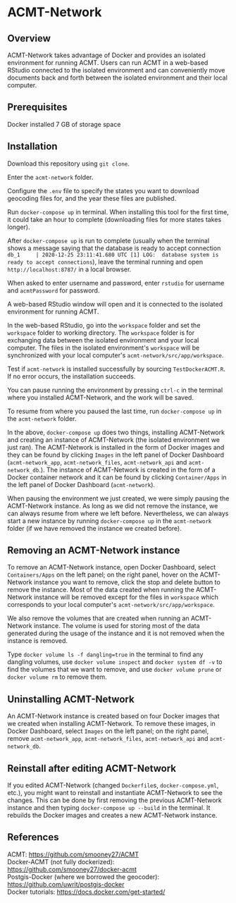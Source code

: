 # ACMT-Network

## Overview
ACMT-Network takes advantage of Docker and provides an isolated environment for running ACMT. Users can run ACMT in a web-based RStudio connected to the isolated environment and can conveniently move documents back and forth between the isolated environment and their local computer.

## Prerequisites
Docker installed
7 GB of storage space

## Installation
Download this repository using `git clone`. 

Enter the `acmt-network` folder.

Configure the `.env` file to specify the states you want to download geocoding files for, and the year these files are published.
 
Run `docker-compose up` in terminal. When installing this tool for the first time, it could take an hour to complete (downloading files for more states takes longer).

After `docker-compose up` is run to complete (usually when the terminal shows a message saying that the database is ready to accept connection `db_1     | 2020-12-25 23:11:41.680 UTC [1] LOG:  database system is ready to accept connections`), leave the terminal running and open `http://localhost:8787/` in a local browser. 

When asked to enter username and password, enter `rstudio` for username and `acmtPassword` for password. 

A web-based RStudio window will open and it is connected to the isolated environment for running ACMT. 

In the web-based RStudio, go into the `workspace` folder and set the `workspace` folder to working directory. The `workspace` folder is for exchanging data between the isolated environment and your local computer. The files in the isolated environment's `workspace` will be synchronized with your local computer's `acmt-network/src/app/workspace`.

Test if `acmt-network` is installed successfully by sourcing `TestDockerACMT.R`. If no error occurs, the installation succeeds.

You can pause running the environment by pressing `ctrl-c` in the terminal where you installed ACMT-Network, and the work will be saved.

To resume from where you paused the last time, run `docker-compose up` in the `acmt-network` folder.

In the above, `docker-compose up` does two things, installing ACMT-Network and creating an instance of ACMT-Network (the isolated environment we just ran). The ACMT-Network is installed in the form of Docker images and they can be found by clicking `Images` in the left panel of Docker Dashboard (`acmt-network_app`, `acmt-network_files`, `acmt-network_api` and `acmt-network_db`.). The instance of ACMT-Network is created in the form of a Docker container network and it can be found by clicking `Container/Apps` in the left panel of Docker Dashboard (`acmt-network`).

When pausing the environment we just created, we were simply pausing the ACMT-Network instance. As long as we did not remove the instance, we can always resume from where we left before. Nevertheless, we can always start a new instance by running `docker-compose up` in the `acmt-network` folder (if we have removed the instance we created before).


## Removing an ACMT-Network instance 
To remove an ACMT-Network instance, open Docker Dashboard, select `Containers/Apps` on the left panel; on the right panel, hover on the ACMT-Network instance you want to remove, click the stop and delete button to remove the instance. Most of the data created when running the ACMT-Network instance will be removed except for the files in `workspace` which corresponds to your local computer's `acmt-network/src/app/workspace`.

We also remove the volumes that are created when running an ACMT-Network instance. The volume is used for storing most of the data generated during the usage of the instance and it is not removed when the instance is removed. 

Type `docker volume ls -f dangling=true` in the terminal to find any dangling volumes, use `docker volume inspect` and `docker system df -v` to find the volumes that we want to remove, and use `docker volume prune` or `docker volume rm` to remove them.

## Uninstalling ACMT-Network
An ACMT-Network instance is created based on four Docker images that we created when installing ACMT-Network. To remove these images, in Docker Dashboard, select `Images` on the left panel; on the right panel, remove `acmt-network_app`, `acmt-network_files`, `acmt-network_api` and `acmt-network_db`.


## Reinstall after editing ACMT-Network
If you edited ACMT-Network (changed `Dockerfile`s, `docker-compose.yml`, etc.), you might want to reinstall and instantiate ACMT-Network to see the changes. This can be done by first removing the previous ACMT-Network instance and then typing `docker-compose up --build` in the terminal. It rebuilds the Docker images and creates a new ACMT-Network instance.

## References
ACMT: https://github.com/smooney27/ACMT  
Docker-ACMT (not fully dockerized): https://github.com/smooney27/docker-acmt  
Postgis-Docker (where we borrowed the geocoder): https://github.com/uwrit/postgis-docker  
Docker tutorials: https://docs.docker.com/get-started/  
